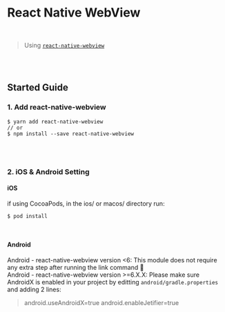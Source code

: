 # React Native WebView

<br />

> Using [`react-native-webview`](https://github.com/react-native-community/react-native-webview)

<br />
<br />

## Started Guide

### 1. Add react-native-webview

```
$ yarn add react-native-webview
// or
$ npm install --save react-native-webview
```

<br />
<br />

### 2. iOS & Android Setting

#### iOS

if using CocoaPods, in the ios/ or macos/ directory run:

```
$ pod install
```

<br />

#### Android

Android - react-native-webview version <6: This module does not require any extra step after running the link command 🎉
<br />
Android - react-native-webview version >=6.X.X: Please make sure AndroidX is enabled in your project by editting `android/gradle.properties` and adding 2 lines:
<br />

> android.useAndroidX=true
> android.enableJetifier=true
